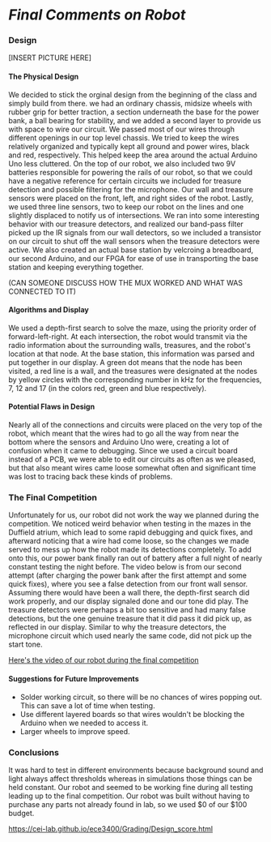 # __*Final Comments on Robot*__

### Design

[INSERT PICTURE HERE]

#### The Physical Design
We decided to stick the orginal design from the beginning of the class and simply build from there. we had an ordinary chassis, midsize wheels with rubber grip for better traction, a section underneath the base for the power bank, a ball bearing for stability, and we added a second layer to provide us with space to wire our circuit. We passed most of our wires through different openings in our top level chassis. We tried to keep the wires relatively organized and typically kept all ground and power wires, black and red, respectively. This helped keep the area around the actual Arduino Uno less cluttered. On the top of our robot, we also included two 9V batteries responsible for powering the rails of our robot, so that we could have a negative reference for certain circuits we included for treasure detection and possible filtering for the microphone. Our wall and treasure sensors were placed on the front, left, and right sides of the robot. Lastly, we used three line sensors, two to keep our robot on the lines and one slightly displaced to notify us of intersections. We ran into some interesting behavior with our treasure detectors, and realized our band-pass filter picked up the IR signals from our wall detectors, so we included a transistor on our circuit to shut off the wall sensors when the treasure detectors were active.
We also created an actual base station by velcroing a breadboard, our second Arduino, and our FPGA for ease of use in transporting the base station and keeping everything together. 

(CAN SOMEONE DISCUSS HOW THE MUX WORKED AND WHAT WAS CONNECTED TO IT)

#### Algorithms and Display
We used a depth-first search to solve the maze, using the priority order of forward-left-right. At each intersection, the robot would transmit via the radio information about the surrounding walls, treasures, and the robot's location at that node. At the base station, this information was parsed and put together in our display. A green dot means that the node has been visited, a red line is a wall, and the treasures were designated at the nodes by yellow circles with the corresponding number in kHz for the frequencies, 7, 12 and 17 (in the colors red, green and blue respectively).


#### Potential Flaws in Design
Nearly all of the connections and circuits were placed on the very top of the robot, which meant that the wires had to go all the way from near the bottom where the sensors and Arduino Uno were, creating a lot of confusion when it came to debugging. Since we used a circuit board instead of a PCB, we were able to edit our circuits as often as we pleased, but that also meant wires came loose somewhat often and significant time was lost to tracing back these kinds of problems.

### The Final Competition
Unfortunately for us, our robot did not work the way we planned during the competition. We noticed weird behavior when testing in the mazes in the Duffield atrium, which lead to some rapid debugging and quick fixes, and afterward noticing that a wire had come loose, so the changes we made served to mess up how the robot made its detections completely. To add onto this, our power bank finally ran out of battery after a full night of nearly constant testing the night before. The video below is from our second attempt (after charging the power bank after the first attempt and some quick fixes), where you see a false detection from our front wall sensor. Assuming there would have been a wall there, the depth-first search did work properly, and our display signaled done and our tone did play. The treasure detectors were perhaps a bit too sensitive and had many false detections, but the one genuine treasure that it did pass it did pick up, as reflected in our display. Similar to why the treasure detectors, the microphone circuit which used nearly the same code, did not pick up the start tone.


[Here's the video of our robot during the final competition](https://www.youtube.com/watch?v=oZpQe9s_qdU)

#### Suggestions for Future Improvements
* Solder working circuit, so there will be no chances of wires popping out. This can save a lot of time when testing.
* Use different layered boards so that wires wouldn't be blocking the Arduino when we needed to access it.
* Larger wheels to improve speed.

### Conclusions
It was hard to test in different environments because background sound and light always affect thresholds whereas in simulations those things can be held constant. Our robot and seemed to be working fine during all testing leading up to the final competition. Our robot was built without having to purchase any parts not already found in lab, so we used $0 of our $100 budget.


https://cei-lab.github.io/ece3400/Grading/Design_score.html


